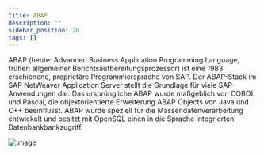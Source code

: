 ```yaml
---
title: ABAP
description: ""
sidebar_position: 20
tags: []
---
```


ABAP (heute: Advanced Business Application Programming Language, früher: allgemeiner
Berichtsaufbereitungsprozessor) ist eine 1983 erschienene, proprietäre Programmiersprache von SAP.
Der ABAP-Stack im SAP NetWeaver Application Server stellt die Grundlage für
viele SAP-Anwendungen dar. Das ursprüngliche ABAP wurde maßgeblich von COBOL und Pascal, die
objektorientierte Erweiterung ABAP Objects von Java und C++ beeinflusst. ABAP wurde speziell für
die Massendatenverarbeitung entwickelt und besitzt mit OpenSQL einen
in die Sprache integrierten Datenbankbankzugriff.

![image](https://user-images.githubusercontent.com/47243617/194847816-24107a41-576b-4512-bc07-fa3f3c516182.png)
